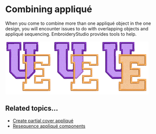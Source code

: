 # Combining appliqué

When you come to combine more than one appliqué object in the one design, you will encounter issues to do with overlapping objects and appliqué sequencing. EmbroideryStudio provides tools to help.

![MultipleAppliqueSample.png](assets/MultipleAppliqueSample.png)

## Related topics...

- [Create partial cover appliqué](Create_partial_cover_appliqué)
- [Resequence appliqué components](Resequence_appliqué_components)
